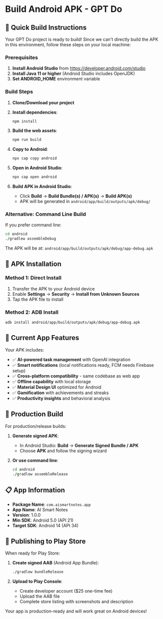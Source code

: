 # Build Android APK - GPT Do

## 🚀 **Quick Build Instructions**

Your GPT Do project is ready to build! Since we can't directly build the APK in this environment, follow these steps on your local machine:

### **Prerequisites**
1. **Install Android Studio** from https://developer.android.com/studio
2. **Install Java 11 or higher** (Android Studio includes OpenJDK)
3. **Set ANDROID_HOME** environment variable

### **Build Steps**

1. **Clone/Download your project**
2. **Install dependencies**:
   ```bash
   npm install
   ```

3. **Build the web assets**:
   ```bash
   npm run build
   ```

4. **Copy to Android**:
   ```bash
   npx cap copy android
   ```

5. **Open in Android Studio**:
   ```bash
   npx cap open android
   ```

6. **Build APK in Android Studio**:
   - Click **Build** → **Build Bundle(s) / APK(s)** → **Build APK(s)**
   - APK will be generated in `android/app/build/outputs/apk/debug/`

### **Alternative: Command Line Build**

If you prefer command line:
```bash
cd android
./gradlew assembleDebug
```

The APK will be at: `android/app/build/outputs/apk/debug/app-debug.apk`

## 📱 **APK Installation**

### **Method 1: Direct Install**
1. Transfer the APK to your Android device
2. Enable **Settings** → **Security** → **Install from Unknown Sources**
3. Tap the APK file to install

### **Method 2: ADB Install**
```bash
adb install android/app/build/outputs/apk/debug/app-debug.apk
```

## 🔧 **Current App Features**

Your APK includes:
- ✅ **AI-powered task management** with OpenAI integration
- ✅ **Smart notifications** (local notifications ready, FCM needs Firebase setup)
- ✅ **Cross-platform compatibility** - same codebase as web app
- ✅ **Offline capability** with local storage
- ✅ **Material Design UI** optimized for Android
- ✅ **Gamification** with achievements and streaks
- ✅ **Productivity insights** and behavioral analysis

## 🔄 **Production Build**

For production/release builds:

1. **Generate signed APK**:
   - In Android Studio: **Build** → **Generate Signed Bundle / APK**
   - Choose **APK** and follow the signing wizard

2. **Or use command line**:
   ```bash
   cd android
   ./gradlew assembleRelease
   ```

## 📋 **App Information**

- **Package Name**: `com.aismartnotes.app`
- **App Name**: AI Smart Notes
- **Version**: 1.0.0
- **Min SDK**: Android 5.0 (API 21)
- **Target SDK**: Android 14 (API 34)

## 🚀 **Publishing to Play Store**

When ready for Play Store:

1. **Create signed AAB** (Android App Bundle):
   ```bash
   ./gradlew bundleRelease
   ```

2. **Upload to Play Console**:
   - Create developer account ($25 one-time fee)
   - Upload the AAB file
   - Complete store listing with screenshots and description

Your app is production-ready and will work great on Android devices!